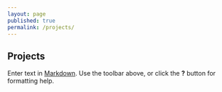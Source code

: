 ```yaml
---
layout: page
published: true
permalink: /projects/
---
```


## Projects

Enter text in [Markdown](http://daringfireball.net/projects/markdown/). Use the toolbar above, or click the **?** button for formatting help.
